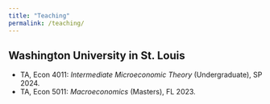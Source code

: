 ```yaml
---
title: "Teaching"
permalink: /teaching/
---
```


## Washington University in St. Louis
- TA, Econ 4011: *Intermediate Microeconomic Theory* (Undergraduate), SP 2024.
- TA, Econ 5011: *Macroeconomics* (Masters), FL 2023.